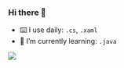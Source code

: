 ### Hi there 👋

- ⌨️ I use daily: `.cs`, `.xaml`
- 🌱 I’m currently learning: `.java`

[![](https://github-readme-stats.vercel.app/api?username=onabc&show_icons=true&hide_title=true&theme=nightowl)](https://github.com/onabc)
